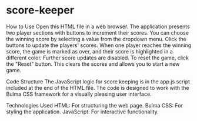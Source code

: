 # score-keeper
How to Use
Open this HTML file in a web browser.
The application presents two player sections with buttons to increment their scores.
You can choose the winning score by selecting a value from the dropdown menu.
Click the buttons to update the players' scores.
When one player reaches the winning score, the game is marked as over, and their score is highlighted in a different color. Further score updates are disabled.
To reset the game, click the "Reset" button. This clears the scores and allows you to start a new game.

Code Structure
The JavaScript logic for score keeping is in the app.js script included at the end of the HTML file.
The code is designed to work with the Bulma CSS framework for a visually pleasing user interface.


Technologies Used
 HTML: For structuring the web page.
 Bulma CSS: For styling the application.
 JavaScript: For interactive functionality.
